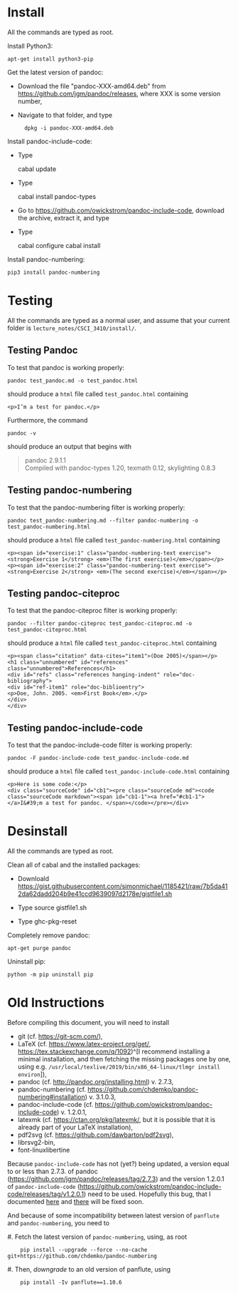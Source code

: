 # Install

All the commands are typed as root.

Install Python3:

    apt-get install python3-pip

Get the latest version of pandoc:

- Download the file "pandoc-XXX-amd64.deb" from <https://github.com/jgm/pandoc/releases>, where XXX is some version number,
- Navigate to that folder, and type 

        dpkg -i pandoc-XXX-amd64.deb 

Install pandoc-include-code:

- Type
    
    cabal update
- Type
    
    cabal install pandoc-types
- Go to https://github.com/owickstrom/pandoc-include-code, download the archive, extract it, and type
- Type

    cabal configure
    cabal install

Install pandoc-numbering:

    pip3 install pandoc-numbering

# Testing 

All the commands are typed as a normal user, and assume that your current folder is `lecture_notes/CSCI_3410/install/`.

## Testing Pandoc

To test that pandoc is working properly:

    pandoc test_pandoc.md -o test_pandoc.html

should produce a `html` file called `test_pandoc.html` containing

```{html}
<p>I’m a test for pandoc.</p>
```

Furthermore, the command 

    pandoc -v

should produce an output that begins with

> pandoc 2.9.1.1  
> Compiled with pandoc-types 1.20, texmath 0.12, skylighting 0.8.3

## Testing pandoc-numbering

To test that the pandoc-numbering filter is working properly:

    pandoc test_pandoc-numbering.md --filter pandoc-numbering -o test_pandoc-numbering.html

should produce a `html` file called `test_pandoc-numbering.html` containing

```{html}
<p><span id="exercise:1" class="pandoc-numbering-text exercise"><strong>Exercise 1</strong> <em>(The first exercise)</em></span></p>
<p><span id="exercise:2" class="pandoc-numbering-text exercise"><strong>Exercise 2</strong> <em>(The second exercise)</em></span></p>
```

## Testing pandoc-citeproc

To test that the pandoc-citeproc filter is working properly:

    pandoc --filter pandoc-citeproc test_pandoc-citeproc.md -o test_pandoc-citeproc.html

should produce a `html` file called `test_pandoc-citeproc.html` containing

```{html}
<p><span class="citation" data-cites="item1">(Doe 2005)</span></p>
<h1 class="unnumbered" id="references" class="unnumbered">References</h1>
<div id="refs" class="references hanging-indent" role="doc-bibliography">
<div id="ref-item1" role="doc-biblioentry">
<p>Doe, John. 2005. <em>First Book</em>.</p>
</div>
</div>
```
    
## Testing pandoc-include-code

To test that the pandoc-include-code filter is working properly:

    pandoc -F pandoc-include-code test_pandoc-include-code.md 
    

should produce a `html` file called `test_pandoc-include-code.html` containing

```{html}
<p>Here is some code:</p>
<div class="sourceCode" id="cb1"><pre class="sourceCode md"><code class="sourceCode markdown"><span id="cb1-1"><a href="#cb1-1"></a>I&#39;m a test for pandoc. </span></code></pre></div>
```

# Desinstall

All the commands are typed as root.

Clean all of cabal and the installed packages: 

- Downloald <https://gist.githubusercontent.com/simonmichael/1185421/raw/7b5da412da62dadd204b9e41ccd9639097d2178e/gistfile1.sh>
- Type
    source gistfile1.sh 
    
- Type
    ghc-pkg-reset 

Completely remove pandoc:

    apt-get purge pandoc

Uninstall pip:

    python -m pip uninstall pip
    

# Old Instructions


Before compiling this document, you will need to install

- git (cf. <https://git-scm.com/>),
- LaTeX (cf. <https://www.latex-project.org/get/>, <https://tex.stackexchange.com/q/1092>)^[I recommend installing a minimal installation, and then fetching the missing packages one by one, using e.g. `/usr/local/texlive/2019/bin/x86_64-linux/tlmgr install environ`]),
- pandoc (cf. <http://pandoc.org/installing.html>) v. 2.7.3,
- pandoc-numbering (cf. <https://github.com/chdemko/pandoc-numbering#installation>) v. 3.1.0.3,
- pandoc-include-code (cf. <https://github.com/owickstrom/pandoc-include-code>) v. 1.2.0.1,
- latexmk (cf. <https://ctan.org/pkg/latexmk/>, but it is possible that it is already part of your LaTeX installation),
- pdf2svg (cf. <https://github.com/dawbarton/pdf2svg>),
- librsvg2-bin,
- font-linuxlibertine

Because `pandoc-include-code` has not (yet?) being updated, a version equal to or less than 2.7.3. of pandoc (<https://github.com/jgm/pandoc/releases/tag/2.7.3>) and the version 1.2.0.1 of `pandoc-include-code` (<https://github.com/owickstrom/pandoc-include-code/releases/tag/v1.2.0.1>) need to be used.
Hopefully this bug, that I documented [here](https://github.com/owickstrom/pandoc-include-code/issues/25) and [there](https://github.com/jgm/pandoc/issues/5943) will be fixed soon.

And because of some incompatibility between latest version of `panflute` and `pandoc-numbering`, you need to 

#. Fetch the latest version of `pandoc-numbering`, using, as root

        pip install --upgrade --force --no-cache git+https://github.com/chdemko/pandoc-numbering
        
#. Then, _downgrade_ to an old version of panflute, using

        pip install -Iv panflute==1.10.6

